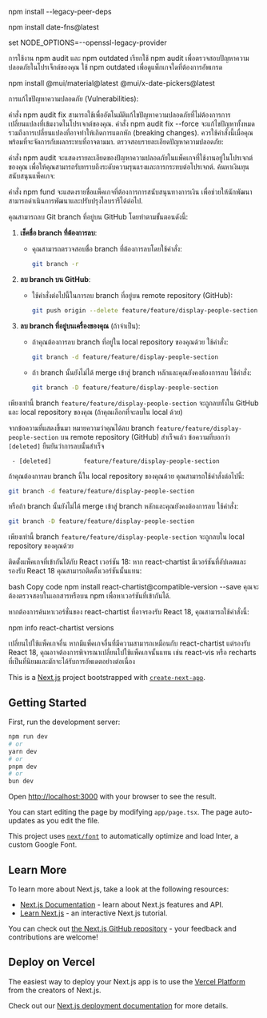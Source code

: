 npm install --legacy-peer-deps

npm install date-fns@latest

set NODE_OPTIONS=--openssl-legacy-provider

การใช้งาน npm audit และ npm outdated
เรียกใช้ npm audit เพื่อตรวจสอบปัญหาความปลอดภัยในโปรเจ็กต์ของคุณ
ใช้ npm outdated เพื่อดูแพ็กเกจใดที่ต้องการอัพเกรด

npm install @mui/material@latest @mui/x-date-pickers@latest


การแก้ไขปัญหาความปลอดภัย (Vulnerabilities):

คำสั่ง npm audit fix สามารถใช้เพื่ออัตโนมัติแก้ไขปัญหาความปลอดภัยที่ไม่ต้องการการเปลี่ยนแปลงที่เข้มงวดในโปรเจกต์ของคุณ.
คำสั่ง npm audit fix --force จะแก้ไขปัญหาทั้งหมดรวมถึงการเปลี่ยนแปลงที่อาจทำให้เกิดการแตกหัก (breaking changes). ควรใช้คำสั่งนี้เมื่อคุณพร้อมที่จะจัดการกับผลกระทบที่อาจตามมา.
ตรวจสอบรายละเอียดปัญหาความปลอดภัย:

คำสั่ง npm audit จะแสดงรายละเอียดของปัญหาความปลอดภัยในแพ็คเกจที่ใช้งานอยู่ในโปรเจกต์ของคุณ เพื่อให้คุณสามารถรับทราบถึงระดับความรุนแรงและการกระทบต่อโปรเจกต์.
ค้นหาเงินทุนสนับสนุนแพ็คเกจ:

คำสั่ง npm fund จะแสดงรายชื่อแพ็คเกจที่ต้องการการสนับสนุนทางการเงิน เพื่อช่วยให้นักพัฒนาสามารถดำเนินการพัฒนาและปรับปรุงไลบรารีได้ต่อไป.






คุณสามารถลบ Git branch ที่อยู่บน GitHub โดยทำตามขั้นตอนดังนี้:

1. **เช็คชื่อ branch ที่ต้องการลบ**:
   - คุณสามารถตรวจสอบชื่อ branch ที่ต้องการลบโดยใช้คำสั่ง:
     ```bash
     git branch -r
     ```

2. **ลบ branch บน GitHub**:
   - ใช้คำสั่งต่อไปนี้ในการลบ branch ที่อยู่บน remote repository (GitHub):
     ```bash
     git push origin --delete feature/feature/display-people-section
     ```

3. **ลบ branch ที่อยู่บนเครื่องของคุณ** (ถ้าจำเป็น):
   - ถ้าคุณต้องการลบ branch ที่อยู่ใน local repository ของคุณด้วย ใช้คำสั่ง:
     ```bash
     git branch -d feature/feature/display-people-section
     ```
   - ถ้า branch นั้นยังไม่ได้ merge เข้าสู่ branch หลักและคุณยังคงต้องการลบ ใช้คำสั่ง:
     ```bash
     git branch -D feature/feature/display-people-section
     ```

เพียงเท่านี้ branch `feature/feature/display-people-section` จะถูกลบทั้งใน GitHub และ local repository ของคุณ (ถ้าคุณเลือกที่จะลบใน local ด้วย)


จากข้อความที่แสดงขึ้นมา หมายความว่าคุณได้ลบ branch `feature/feature/display-people-section` บน remote repository (GitHub) สำเร็จแล้ว ข้อความที่บอกว่า `[deleted]` ยืนยันว่าการลบนั้นสำเร็จ

```plaintext
 - [deleted]         feature/feature/display-people-section
```

ถ้าคุณต้องการลบ branch นี้ใน local repository ของคุณด้วย คุณสามารถใช้คำสั่งต่อไปนี้:

```bash
git branch -d feature/feature/display-people-section
```

หรือถ้า branch นั้นยังไม่ได้ merge เข้าสู่ branch หลักและคุณยังคงต้องการลบ ใช้คำสั่ง:

```bash
git branch -D feature/feature/display-people-section
```

เพียงเท่านี้ branch `feature/feature/display-people-section` จะถูกลบใน local repository ของคุณด้วย







ติดตั้งแพ็คเกจที่เข้ากันได้กับ React เวอร์ชัน 18:
หาก react-chartist มีเวอร์ชันที่อัปเดตและรองรับ React 18 คุณสามารถติดตั้งเวอร์ชันนั้นแทน:

bash
Copy code
npm install react-chartist@compatible-version --save
คุณจะต้องตรวจสอบในเอกสารหรือบน npm เพื่อหาเวอร์ชันที่เข้ากันได้.






หากต้องการค้นหาเวอร์ชั่นของ react-chartist ที่อาจรองรับ React 18, คุณสามารถใช้คำสั่งนี้:

npm info react-chartist versions



เปลี่ยนไปใช้แพ็คเกจอื่น
หากมีแพ็คเกจอื่นที่มีความสามารถเหมือนกับ react-chartist แต่รองรับ React 18, คุณอาจต้องการพิจารณาเปลี่ยนไปใช้แพ็คเกจนั้นแทน เช่น react-vis หรือ recharts ที่เป็นที่นิยมและมักจะได้รับการอัพเดตอย่างต่อเนื่อง




This is a [Next.js](https://nextjs.org/) project bootstrapped with [`create-next-app`](https://github.com/vercel/next.js/tree/canary/packages/create-next-app).

## Getting Started

First, run the development server:

```bash
npm run dev
# or
yarn dev
# or
pnpm dev
# or
bun dev
```

Open [http://localhost:3000](http://localhost:3000) with your browser to see the result.

You can start editing the page by modifying `app/page.tsx`. The page auto-updates as you edit the file.

This project uses [`next/font`](https://nextjs.org/docs/basic-features/font-optimization) to automatically optimize and load Inter, a custom Google Font.

## Learn More

To learn more about Next.js, take a look at the following resources:

- [Next.js Documentation](https://nextjs.org/docs) - learn about Next.js features and API.
- [Learn Next.js](https://nextjs.org/learn) - an interactive Next.js tutorial.

You can check out [the Next.js GitHub repository](https://github.com/vercel/next.js/) - your feedback and contributions are welcome!

## Deploy on Vercel

The easiest way to deploy your Next.js app is to use the [Vercel Platform](https://vercel.com/new?utm_medium=default-template&filter=next.js&utm_source=create-next-app&utm_campaign=create-next-app-readme) from the creators of Next.js.

Check out our [Next.js deployment documentation](https://nextjs.org/docs/deployment) for more details.
